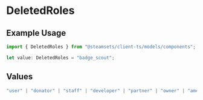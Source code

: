 # DeletedRoles

## Example Usage

```typescript
import { DeletedRoles } from "@steamsets/client-ts/models/components";

let value: DeletedRoles = "badge_scout";
```

## Values

```typescript
"user" | "donator" | "staff" | "developer" | "partner" | "owner" | "amethyst" | "amber" | "emerald" | "sapphire" | "ruby" | "diamond" | "contributor" | "early_supporter" | "beta" | "translator" | "top_100" | "badge_scout"
```